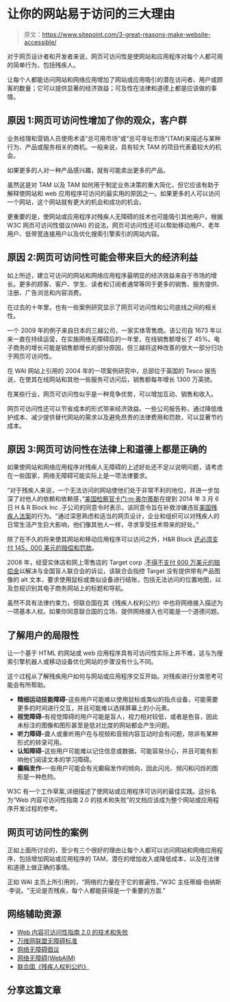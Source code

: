 # 让你的网站易于访问的三大理由

> 原文：<https://www.sitepoint.com/3-great-reasons-make-website-accessible/>

对于网页设计者和开发者来说，网页可访问性是使网站和应用程序对每个人都可用的简单行为，包括残疾人。

让每个人都能访问网站和网络应用增加了网站或应用吸引的潜在访问者、用户或顾客的数量；它可以提供显著的经济效益；可及性在法律和道德上都是应该做的事情。

## 原因 1:网页可访问性增加了你的观众，客户群

业务经理和营销人员使用术语“总可用市场”或“总可寻址市场”(TAM)来描述与某种行为、产品或服务相关的商机。一般来说，具有较大 TAM 的项目代表着较大的机会。

如果更多的人对一种产品感兴趣，就有可能卖出更多的产品。

虽然这是对 TAM 以及 TAM 如何用于制定业务决策的重大简化，但它应该有助于解释使网站和 web 应用程序可访问的最实用的原因之一。如果更多的人可以访问一个网站，这个网站就有更大的机会和成功的机会。

更重要的是，使网站或应用程序对残疾人无障碍的技术也可能吸引其他用户。根据 W3C 网页可访问性倡议(WAI) 的说法，网页可访问性还可以帮助移动用户、老年用户、低带宽连接用户以及优化搜索引擎索引的网站内容。

## 原因 2:网页可访问性可能会带来巨大的经济利益

如上所述，建立可访问的网站和网络应用程序最明显的经济效益来自于市场的增长。更多的顾客、客户、学生、读者和订阅者通常等同于更多的销售、服务提供、注册、广告浏览和内容消费。

在过去的十年里，也有一些案例研究显示了网页可访问性和公司底线之间的相关性。

一个 2009 年的例子来自日本的三越公司，一家实体零售商。该公司自 1673 年以来一直在持续运营，在实施网络无障碍后的一年里，在线销售额增长了 45%。电子商务的增长可能是销售额增长的部分原因，但三越将这种改善的很大一部分归功于网页可访问性。

在 WAI 网站上引用的 2004 年的一项案例研究中，总部位于英国的 Tesco 报告说，在使其在线网站和其他一些服务可访问后，销售额每年增长 1300 万英镑。

在某些行业，网页可访问性似乎是一种竞争优势，可以增加互动、销售和收入。

网页可访问性还可以节省成本的形式带来经济效益。一些公司报告称，通过降低维护成本、减少提供替代网站的需求以及避免昂贵的法律费用和罚款，可以显著节约成本。

## 原因 3:网页可访问性在法律上和道德上都是正确的

如果使网站和网络应用程序对残疾人无障碍的上述好处还不足以说明问题，请考虑在一些国家，网络无障碍可能实际上是一项法律要求。

“对于残疾人来说，一个无法访问的网站使他们处于非常不利的地位，并进一步加深了对他人的依赖和依赖感，”[美国检察官卡门·m·奥尔蒂斯](http://www.justice.gov/opa/pr/2014/March/14-crt-239.html)在提到 2014 年 3 月 6 日 H & R Block Inc .子公司的同意令时表示，该同意令旨在补救涉嫌违反[美国残疾人法案](http://www.ada.gov/)的行为。“通过深思熟虑和适当的网页设计，企业和组织可以对残疾人的日常生活产生巨大影响，他们像其他人一样，寻求享受技术带来的好处。”

除了在不久的将来使其网站和移动应用程序可以访问之外，H&R Block [还必须支付 145，000 美元的赔偿和罚款](http://www.accessiq.org/news/news/2014/03/us-accessibility-court-case-against-hr-block-settled)。

2008 年，经营实体店和网上零售店的 Target corp .[不得不支付 600 万美元的赔偿金](http://www.cnet.com/news/target-settles-with-blind-patrons-over-site-accessibility/)以解决与全国盲人联合会的诉讼，该联合会指控 Target 没有提供带有产品图像的 alt 文本，要求使用鼠标或类似设备进行结账，包括无法访问的位置地图，以及忽视识别其电子商务网站上的标题和导航。

虽然不具有法律约束力，但联合国在其《残疾人权利公约》中也将网络接入描述为一项基本人权。如果你同意联合国的立场，提供网络接入也可能是一个道德问题。

## 了解用户的局限性

让一个基于 HTML 的网站或 web 应用程序具有可访问性实际上并不难，这与为搜索引擎机器人或移动设备优化网站的步骤没有什么不同。

这个过程从了解残疾用户如何与网站或应用程序交互开始。对残疾进行分类思考可能会有所帮助。

*   **精细运动技能障碍**–这些用户可能难以使用鼠标或类似的指点设备，可能需要更多的时间进行交互，并且可能难以选择屏幕上的小元素。
*   **视觉障碍**–有视觉障碍的用户可能是盲人，视力相对较低，或者是色盲，因此未标注的图像和图形甚至是低对比度的网站都会产生问题。
*   **听力障碍**–聋人或重听用户在与视频和音频内容互动时会有问题，除非有某种形式的转录可用。
*   **认知障碍**–这些用户可能难以记住信息或数据，可能容易分心，并且可能有影响他们阅读文本的学习障碍。
*   **癫痫发作**–一些用户可能会有光癫痫发作的倾向，因此闪光、频闪和闪烁的图形是一种危险。

W3C 有一个工作草案,详细描述了使网站或应用程序可访问的最佳实践。这份名为“Web 内容可访问性指南 2.0 的技术和失败”的文档应该成为整个网站或应用程序开发过程的参考。

## 网页可访问性的案例

正如上面所讨论的，至少有三个很好的理由让每个人都可以访问网站和网络应用程序，包括增加网站或应用程序的 TAM，潜在的增加收入或降低成本，以及在法律和道德上做正确的事情。

正如 WAI 主页上所引用的，“网络的力量在于它的普遍性，”W3C 主任蒂姆·伯纳斯·李说。"无论是否残疾，每个人都能获得是一个重要的方面."

## 网络辅助资源

*   [Web 内容可访问性指南 2.0 的技术和失败](https://www.w3.org/WAI/GL/WCAG20-TECHS/)
*   [万维网联盟无障碍标准](https://www.w3.org/standards/webdesign/accessibility)
*   [网络无障碍倡议](https://www.w3.org/WAI/)
*   [网络无障碍(WebAIM)](http://webaim.org/intro/)
*   [联合国《残疾人权利公约》](http://www.un.org/disabilities/default.asp?navid=12&pid=150)

## 分享这篇文章